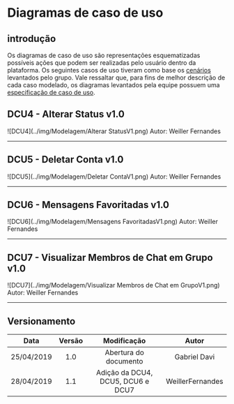 # Diagramas de caso de uso

## introdução
Os diagramas de caso de uso são representações esquematizadas possíveis ações que podem ser realizadas pelo usuário dentro da plataforma. Os seguintes casos de uso tiveram como base os [cenários](cenarios.md) levantados pelo grupo. Vale ressaltar que, para fins de melhor descrição de cada caso modelado, os diagramas levantados pela equipe possuem uma [especificação de caso de uso]().

## DCU4 - Alterar Status v1.0
![DCU4](../img/Modelagem/Alterar StatusV1.png)
Autor: Weiller Fernandes
_____
## DCU5 - Deletar Conta v1.0
![DCU5](../img/Modelagem/Deletar ContaV1.png)
Autor: Weiller Fernandes
_____
## DCU6 - Mensagens Favoritadas v1.0
![DCU6](../img/Modelagem/Mensagens FavoritadasV1.png)
Autor: Weiller Fernandes
_____
## DCU7 - Visualizar Membros de Chat em Grupo v1.0
![DCU7](../img/Modelagem/Visualizar Membros de Chat em GrupoV1.png)
Autor: Weiller Fernandes
_____


## Versionamento

| Data | Versão | Modificação | Autor |
|  :------: | :------: | :------: | :------: |
| 25/04/2019 | 1.0 | Abertura do documento | Gabriel Davi|
| 28/04/2019 | 1.1 | Adição da DCU4, DCU5, DCU6 e DCU7 | WeillerFernandes |
